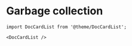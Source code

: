 # Garbage collection

```mdx-code-block
import DocCardList from '@theme/DocCardList';

<DocCardList />
```
